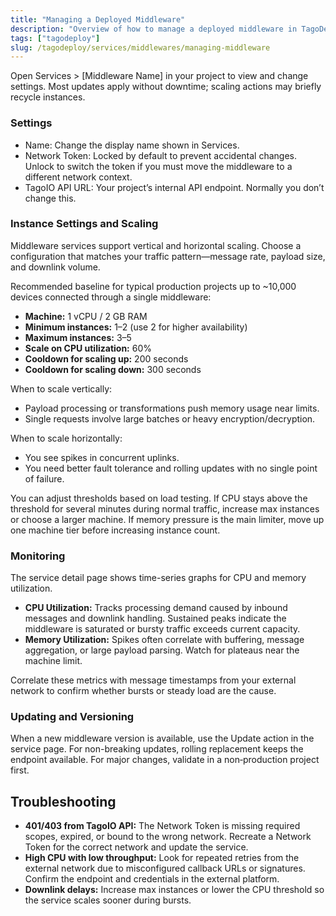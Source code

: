 ```yaml
---
title: "Managing a Deployed Middleware"
description: "Overview of how to manage a deployed middleware in TagoDeploy."
tags: ["tagodeploy"]
slug: /tagodeploy/services/middlewares/managing-middleware
---
```


Open Services > [Middleware Name] in your project to view and change settings.
Most updates apply without downtime; scaling actions may briefly recycle
instances.

### Settings

- Name: Change the display name shown in Services.
- Network Token: Locked by default to prevent accidental changes. Unlock to
  switch the token if you must move the middleware to a different network
  context.
- TagoIO API URL: Your project’s internal API endpoint. Normally you don’t
  change this.

### Instance Settings and Scaling

Middleware services support vertical and horizontal scaling. Choose a
configuration that matches your traffic pattern—message rate, payload size, and
downlink volume.

Recommended baseline for typical production projects up to ~10,000 devices
connected through a single middleware:

- **Machine:** 1 vCPU / 2 GB RAM
- **Minimum instances:** 1–2 (use 2 for higher availability)
- **Maximum instances:** 3–5
- **Scale on CPU utilization:** 60%
- **Cooldown for scaling up:** 200 seconds
- **Cooldown for scaling down:** 300 seconds

When to scale vertically:

- Payload processing or transformations push memory usage near limits.
- Single requests involve large batches or heavy encryption/decryption.

When to scale horizontally:

- You see spikes in concurrent uplinks.
- You need better fault tolerance and rolling updates with no single point of
  failure.

You can adjust thresholds based on load testing. If CPU stays above the
threshold for several minutes during normal traffic, increase max instances or
choose a larger machine. If memory pressure is the main limiter, move up one
machine tier before increasing instance count.

### Monitoring

The service detail page shows time-series graphs for CPU and memory utilization.

- **CPU Utilization:** Tracks processing demand caused by inbound messages and
  downlink handling. Sustained peaks indicate the middleware is saturated or
  bursty traffic exceeds current capacity.
- **Memory Utilization:** Spikes often correlate with buffering, message
  aggregation, or large payload parsing. Watch for plateaus near the machine
  limit.

Correlate these metrics with message timestamps from your external network to
confirm whether bursts or steady load are the cause.

### Updating and Versioning

When a new middleware version is available, use the Update action in the service
page. For non-breaking updates, rolling replacement keeps the endpoint
available. For major changes, validate in a non‑production project first.

## Troubleshooting

- **401/403 from TagoIO API:** The Network Token is missing required scopes,
  expired, or bound to the wrong network. Recreate a Network Token for the
  correct network and update the service.
- **High CPU with low throughput:** Look for repeated retries from the external
  network due to misconfigured callback URLs or signatures. Confirm the endpoint
  and credentials in the external platform.
- **Downlink delays:** Increase max instances or lower the CPU threshold so the
  service scales sooner during bursts.
